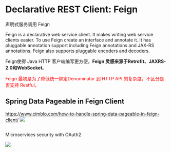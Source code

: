 
# Declarative REST Client: Feign
声明式服务调用 Feign

Feign is a declarative web service client. It makes writing web service clients easier. To use Feign create an interface and annotate it. It has pluggable annotation support including Feign annotations and JAX-RS annotations. Feign also supports pluggable encoders and decoders.

Feign使得 Java HTTP 客户端编写更方便。**Feign 灵感来源于Retrofit、JAXRS-2.0和WebSocket**。

<font color="red">Feign 最初是为了降低统一绑定Denominator 到 HTTP API 的复杂度，不区分是否支持 Restful。</font>



## Spring Data Pageable in Feign Client

https://www.cimblo.com/how-to-handle-spring-data-pageable-in-feign-client/
![](https://i2.wp.com/cimblo.com/wp-content/uploads/2018/08/How-To-Handle-Spring-Data-Pageable-in-Feign-Client.png)

## 

Microservices security with OAuth2

![](https://piotrminkowski.files.wordpress.com/2017/12/oauth2-1.png)

